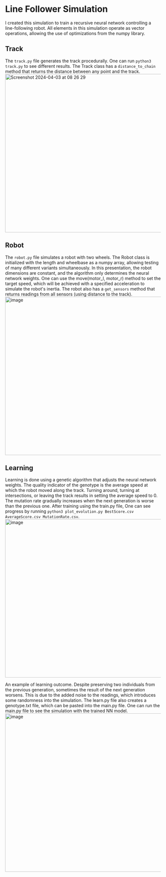 # Line Follower Simulation

I created this simulation to train a recursive neural network controlling a line-following robot.
All elements in this simulation operate as vector operations, allowing the use of optimizations from the numpy library.

## Track
The `track.py` file generates the track procedurally. One can run `python3 track.py` to see different results. The Track class has a `distance_to_chain` method that returns the distance between any point and the track.
<img height="512" alt="Screenshot 2024-04-03 at 08 26 29" src="https://github.com/Kminek42/Line_Follower_Simulation/assets/51884463/93e219be-d0eb-406a-ac07-843c5c2c9349">

## Robot
The `robot.py` file simulates a robot with two wheels. The Robot class is initialized with the length and wheelbase as a numpy array, allowing testing of many different variants simultaneously. In this presentation, the robot dimensions are constant, and the algorithm only determines the neural network weights. One can use the move(motor_l, motor_r) method to set the target speed, which will be achieved with a specified acceleration to simulate the robot's inertia. The robot also has a `get_sensors` method that returns readings from all sensors (using distance to the track).
<img height="512" alt="image" src="https://github.com/Kminek42/Line_Follower_Simulation/assets/51884463/3d6bfc1f-6124-4bef-a8f9-f33819c7a48e">

## Learning
Learning is done using a genetic algorithm that adjusts the neural network weights. The quality indicator of the genotype is the average speed at which the robot moved along the track. Turning around, turning at intersections, or leaving the track results in setting the average speed to 0. The mutation rate gradually increases when the next generation is worse than the previous one. After training using the train.py file, One can see progress by running `python3 plot_evolution.py BestScore.csv AverageScore.csv MutationRate.csv`.
<img height="512" alt="image" src="https://github.com/Kminek42/Line_Follower_Simulation/assets/51884463/4c1fbda4-f3f7-4cdd-88cb-a1372a1b7cf4">

An example of learning outcome. Despite preserving two individuals from the previous generation, sometimes the result of the next generation worsens. This is due to the added noise to the readings, which introduces some randomness into the simulation.
The learn.py file also creates a genotype.txt file, which can be pasted into the main.py file.
One can run the main.py file to see the simulation with the trained NN model.
<img height="512" alt="image" src="https://github.com/Kminek42/Line_Follower_Simulation/assets/51884463/612dc692-0f61-4360-840d-1d556e0dab3d">
